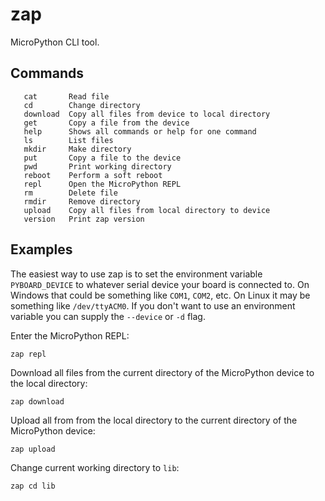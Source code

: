 # zap
MicroPython CLI tool.

## Commands
```
   cat       Read file
   cd        Change directory
   download  Copy all files from device to local directory
   get       Copy a file from the device
   help      Shows all commands or help for one command
   ls        List files
   mkdir     Make directory
   put       Copy a file to the device
   pwd       Print working directory
   reboot    Perform a soft reboot
   repl      Open the MicroPython REPL
   rm        Delete file
   rmdir     Remove directory
   upload    Copy all files from local directory to device
   version   Print zap version
```
## Examples

The easiest way to use zap is to set the environment variable `PYBOARD_DEVICE` to whatever serial device your board is connected to. On Windows that could be something like `COM1`, `COM2`, etc. On Linux it may be something like `/dev/ttyACM0`. If you don't want to use an environment variable you can supply the `--device` or `-d` flag.

Enter the MicroPython REPL:
```
zap repl
```

Download all files from the current directory of the MicroPython device to the local directory:
```
zap download
```

Upload all from from the local directory to the current directory of the MicroPython device:
```
zap upload
```

Change current working directory to `lib`:
```
zap cd lib
```
